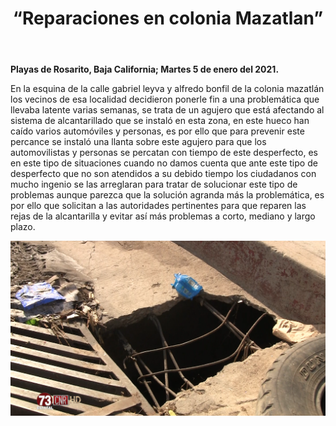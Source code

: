 ﻿---
layout: blog
title: “Reparaciones en colonia Mazatlan”
Date: 2021-01-05
categories: rosarito
permalink: /:categories/:title:output_ext
image: /img/cnr/2021-01-05-reparaciones.png
alt: “ “
autor:
---


**Playas de Rosarito, Baja California; Martes 5 de enero del 2021.** 


En la esquina de la calle gabriel leyva y alfredo bonfil de la colonia mazatlán los vecinos de esa localidad decidieron ponerle fin a una problemática que llevaba latente varias semanas, se trata de un agujero que está afectando al sistema de alcantarillado que se instaló en esta zona, en este hueco han caído varios automóviles y personas, es por ello que para prevenir este percance se instaló una llanta sobre este agujero para que los automovilistas y personas se percatan con tiempo de este desperfecto, es en este tipo de situaciones cuando no damos cuenta que ante este tipo de desperfecto que no son atendidos a su debido tiempo los ciudadanos con mucho ingenio se las arreglaran para tratar de solucionar este tipo de problemas aunque parezca que la solución agranda más la problemática, es por ello que solicitan a las autoridades pertinentes para que reparen las rejas de la alcantarilla y evitar así más problemas a corto, mediano y largo plazo.

<div id="carouselExampleSlidesOnly" class="carousel slide" data-ride="carousel">
  <div class="carousel-inner">
    <div class="carousel-item active">
       <img class="d-block w-100" src="/img/cnr/2021-01-05-reparaciones.png" loading="lazy"  alt="">
    </div>
  </div>
</div>